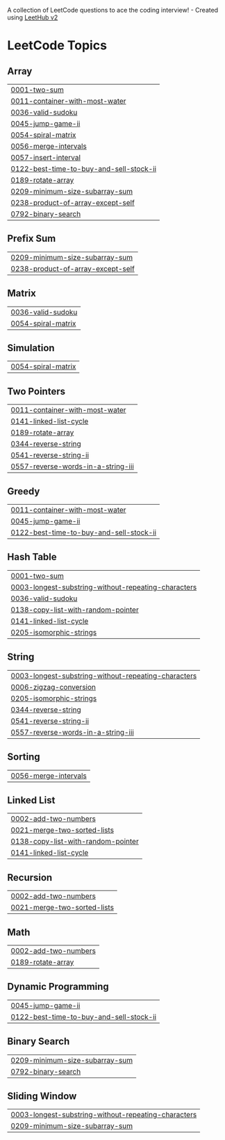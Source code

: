 A collection of LeetCode questions to ace the coding interview! - Created using [LeetHub v2](https://github.com/arunbhardwaj/LeetHub-2.0)
<!---LeetCode Topics Start-->
# LeetCode Topics
## Array
|  |
| ------- |
| [0001-two-sum](https://github.com/dhvanichheda/LeetCode/tree/master/0001-two-sum) |
| [0011-container-with-most-water](https://github.com/dhvanichheda/LeetCode/tree/master/0011-container-with-most-water) |
| [0036-valid-sudoku](https://github.com/dhvanichheda/LeetCode/tree/master/0036-valid-sudoku) |
| [0045-jump-game-ii](https://github.com/dhvanichheda/LeetCode/tree/master/0045-jump-game-ii) |
| [0054-spiral-matrix](https://github.com/dhvanichheda/LeetCode/tree/master/0054-spiral-matrix) |
| [0056-merge-intervals](https://github.com/dhvanichheda/LeetCode/tree/master/0056-merge-intervals) |
| [0057-insert-interval](https://github.com/dhvanichheda/LeetCode/tree/master/0057-insert-interval) |
| [0122-best-time-to-buy-and-sell-stock-ii](https://github.com/dhvanichheda/LeetCode/tree/master/0122-best-time-to-buy-and-sell-stock-ii) |
| [0189-rotate-array](https://github.com/dhvanichheda/LeetCode/tree/master/0189-rotate-array) |
| [0209-minimum-size-subarray-sum](https://github.com/dhvanichheda/LeetCode/tree/master/0209-minimum-size-subarray-sum) |
| [0238-product-of-array-except-self](https://github.com/dhvanichheda/LeetCode/tree/master/0238-product-of-array-except-self) |
| [0792-binary-search](https://github.com/dhvanichheda/LeetCode/tree/master/0792-binary-search) |
## Prefix Sum
|  |
| ------- |
| [0209-minimum-size-subarray-sum](https://github.com/dhvanichheda/LeetCode/tree/master/0209-minimum-size-subarray-sum) |
| [0238-product-of-array-except-self](https://github.com/dhvanichheda/LeetCode/tree/master/0238-product-of-array-except-self) |
## Matrix
|  |
| ------- |
| [0036-valid-sudoku](https://github.com/dhvanichheda/LeetCode/tree/master/0036-valid-sudoku) |
| [0054-spiral-matrix](https://github.com/dhvanichheda/LeetCode/tree/master/0054-spiral-matrix) |
## Simulation
|  |
| ------- |
| [0054-spiral-matrix](https://github.com/dhvanichheda/LeetCode/tree/master/0054-spiral-matrix) |
## Two Pointers
|  |
| ------- |
| [0011-container-with-most-water](https://github.com/dhvanichheda/LeetCode/tree/master/0011-container-with-most-water) |
| [0141-linked-list-cycle](https://github.com/dhvanichheda/LeetCode/tree/master/0141-linked-list-cycle) |
| [0189-rotate-array](https://github.com/dhvanichheda/LeetCode/tree/master/0189-rotate-array) |
| [0344-reverse-string](https://github.com/dhvanichheda/LeetCode/tree/master/0344-reverse-string) |
| [0541-reverse-string-ii](https://github.com/dhvanichheda/LeetCode/tree/master/0541-reverse-string-ii) |
| [0557-reverse-words-in-a-string-iii](https://github.com/dhvanichheda/LeetCode/tree/master/0557-reverse-words-in-a-string-iii) |
## Greedy
|  |
| ------- |
| [0011-container-with-most-water](https://github.com/dhvanichheda/LeetCode/tree/master/0011-container-with-most-water) |
| [0045-jump-game-ii](https://github.com/dhvanichheda/LeetCode/tree/master/0045-jump-game-ii) |
| [0122-best-time-to-buy-and-sell-stock-ii](https://github.com/dhvanichheda/LeetCode/tree/master/0122-best-time-to-buy-and-sell-stock-ii) |
## Hash Table
|  |
| ------- |
| [0001-two-sum](https://github.com/dhvanichheda/LeetCode/tree/master/0001-two-sum) |
| [0003-longest-substring-without-repeating-characters](https://github.com/dhvanichheda/LeetCode/tree/master/0003-longest-substring-without-repeating-characters) |
| [0036-valid-sudoku](https://github.com/dhvanichheda/LeetCode/tree/master/0036-valid-sudoku) |
| [0138-copy-list-with-random-pointer](https://github.com/dhvanichheda/LeetCode/tree/master/0138-copy-list-with-random-pointer) |
| [0141-linked-list-cycle](https://github.com/dhvanichheda/LeetCode/tree/master/0141-linked-list-cycle) |
| [0205-isomorphic-strings](https://github.com/dhvanichheda/LeetCode/tree/master/0205-isomorphic-strings) |
## String
|  |
| ------- |
| [0003-longest-substring-without-repeating-characters](https://github.com/dhvanichheda/LeetCode/tree/master/0003-longest-substring-without-repeating-characters) |
| [0006-zigzag-conversion](https://github.com/dhvanichheda/LeetCode/tree/master/0006-zigzag-conversion) |
| [0205-isomorphic-strings](https://github.com/dhvanichheda/LeetCode/tree/master/0205-isomorphic-strings) |
| [0344-reverse-string](https://github.com/dhvanichheda/LeetCode/tree/master/0344-reverse-string) |
| [0541-reverse-string-ii](https://github.com/dhvanichheda/LeetCode/tree/master/0541-reverse-string-ii) |
| [0557-reverse-words-in-a-string-iii](https://github.com/dhvanichheda/LeetCode/tree/master/0557-reverse-words-in-a-string-iii) |
## Sorting
|  |
| ------- |
| [0056-merge-intervals](https://github.com/dhvanichheda/LeetCode/tree/master/0056-merge-intervals) |
## Linked List
|  |
| ------- |
| [0002-add-two-numbers](https://github.com/dhvanichheda/LeetCode/tree/master/0002-add-two-numbers) |
| [0021-merge-two-sorted-lists](https://github.com/dhvanichheda/LeetCode/tree/master/0021-merge-two-sorted-lists) |
| [0138-copy-list-with-random-pointer](https://github.com/dhvanichheda/LeetCode/tree/master/0138-copy-list-with-random-pointer) |
| [0141-linked-list-cycle](https://github.com/dhvanichheda/LeetCode/tree/master/0141-linked-list-cycle) |
## Recursion
|  |
| ------- |
| [0002-add-two-numbers](https://github.com/dhvanichheda/LeetCode/tree/master/0002-add-two-numbers) |
| [0021-merge-two-sorted-lists](https://github.com/dhvanichheda/LeetCode/tree/master/0021-merge-two-sorted-lists) |
## Math
|  |
| ------- |
| [0002-add-two-numbers](https://github.com/dhvanichheda/LeetCode/tree/master/0002-add-two-numbers) |
| [0189-rotate-array](https://github.com/dhvanichheda/LeetCode/tree/master/0189-rotate-array) |
## Dynamic Programming
|  |
| ------- |
| [0045-jump-game-ii](https://github.com/dhvanichheda/LeetCode/tree/master/0045-jump-game-ii) |
| [0122-best-time-to-buy-and-sell-stock-ii](https://github.com/dhvanichheda/LeetCode/tree/master/0122-best-time-to-buy-and-sell-stock-ii) |
## Binary Search
|  |
| ------- |
| [0209-minimum-size-subarray-sum](https://github.com/dhvanichheda/LeetCode/tree/master/0209-minimum-size-subarray-sum) |
| [0792-binary-search](https://github.com/dhvanichheda/LeetCode/tree/master/0792-binary-search) |
## Sliding Window
|  |
| ------- |
| [0003-longest-substring-without-repeating-characters](https://github.com/dhvanichheda/LeetCode/tree/master/0003-longest-substring-without-repeating-characters) |
| [0209-minimum-size-subarray-sum](https://github.com/dhvanichheda/LeetCode/tree/master/0209-minimum-size-subarray-sum) |
<!---LeetCode Topics End-->